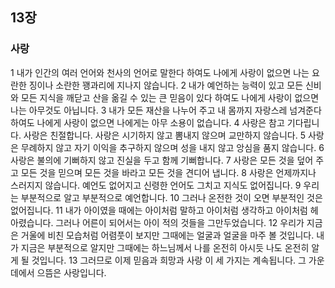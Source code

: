 ## 13장
### 사랑
1 내가 인간의 여러 언어와 천사의 언어로 말한다 하여도 나에게 사랑이 없으면 나는 요란한 징이나 소란한 꽹과리에 지나지 않습니다.
2 내가 예언하는 능력이 있고 모든 신비와 모든 지식을 깨닫고 산을 옮길 수 있는 큰 믿음이 있다 하여도 나에게 사랑이 없으면 나는 아무것도 아닙니다.
3 내가 모든 재산을 나누어 주고 내 몸까지 자랑스레 넘겨준다 하여도 나에게 사랑이 없으면 나에게는 아무 소용이 없습니다.
4 사랑은 참고 기다립니다. 사랑은 친절합니다. 사랑은 시기하지 않고 뽐내지 않으며 교만하지 않습니다.
5 사랑은 무례하지 않고 자기 이익을 추구하지 않으며 성을 내지 않고 앙심을 품지 않습니다.
6 사랑은 불의에 기뻐하지 않고 진실을 두고 함께 기뻐합니다.
7 사랑은 모든 것을 덮어 주고 모든 것을 믿으며 모든 것을 바라고 모든 것을 견디어 냅니다.
8 사랑은 언제까지나 스러지지 않습니다. 예언도 없어지고 신령한 언어도 그치고 지식도 없어집니다.
9 우리는 부분적으로 알고 부분적으로 예언합니다.
10 그러나 온전한 것이 오면 부분적인 것은 없어집니다.
11 내가 아이였을 때에는 아이처럼 말하고 아이처럼 생각하고 아이처럼 헤아렸습니다. 그러나 어른이 되어서는 아이 적의 것들을 그만두었습니다.
12 우리가 지금은 거울에 비친 모습처럼 어렴풋이 보지만 그때에는 얼굴과 얼굴을 마주 볼 것입니다. 내가 지금은 부분적으로 알지만 그때에는 하느님께서 나를 온전히 아시듯 나도 온전히 알게 될 것입니다.
13 그러므로 이제 믿음과 희망과 사랑 이 세 가지는 계속됩니다. 그 가운데에서 으뜸은 사랑입니다.
